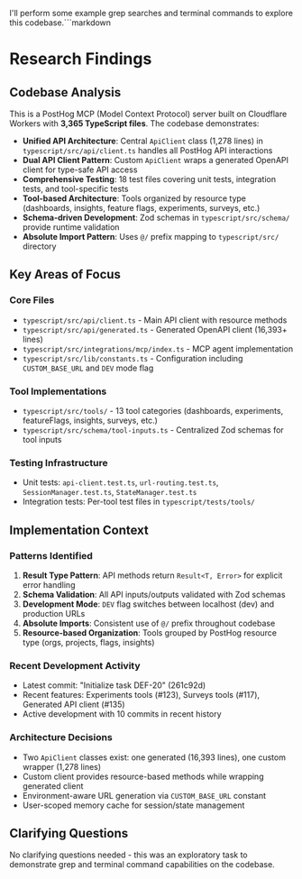I'll perform some example grep searches and terminal commands to explore this codebase.```markdown
# Research Findings

## Codebase Analysis

This is a PostHog MCP (Model Context Protocol) server built on Cloudflare Workers with **3,365 TypeScript files**. The codebase demonstrates:

- **Unified API Architecture**: Central `ApiClient` class (1,278 lines) in `typescript/src/api/client.ts` handles all PostHog API interactions
- **Dual API Client Pattern**: Custom `ApiClient` wraps a generated OpenAPI client for type-safe API access
- **Comprehensive Testing**: 18 test files covering unit tests, integration tests, and tool-specific tests
- **Tool-based Architecture**: Tools organized by resource type (dashboards, insights, feature flags, experiments, surveys, etc.)
- **Schema-driven Development**: Zod schemas in `typescript/src/schema/` provide runtime validation
- **Absolute Import Pattern**: Uses `@/` prefix mapping to `typescript/src/` directory

## Key Areas of Focus

### Core Files
- `typescript/src/api/client.ts` - Main API client with resource methods
- `typescript/src/api/generated.ts` - Generated OpenAPI client (16,393+ lines)
- `typescript/src/integrations/mcp/index.ts` - MCP agent implementation
- `typescript/src/lib/constants.ts` - Configuration including `CUSTOM_BASE_URL` and `DEV` mode flag

### Tool Implementations
- `typescript/src/tools/` - 13 tool categories (dashboards, experiments, featureFlags, insights, surveys, etc.)
- `typescript/src/schema/tool-inputs.ts` - Centralized Zod schemas for tool inputs

### Testing Infrastructure
- Unit tests: `api-client.test.ts`, `url-routing.test.ts`, `SessionManager.test.ts`, `StateManager.test.ts`
- Integration tests: Per-tool test files in `typescript/tests/tools/`

## Implementation Context

### Patterns Identified
1. **Result Type Pattern**: API methods return `Result<T, Error>` for explicit error handling
2. **Schema Validation**: All API inputs/outputs validated with Zod schemas
3. **Development Mode**: `DEV` flag switches between localhost (dev) and production URLs
4. **Absolute Imports**: Consistent use of `@/` prefix throughout codebase
5. **Resource-based Organization**: Tools grouped by PostHog resource type (orgs, projects, flags, insights)

### Recent Development Activity
- Latest commit: "Initialize task DEF-20" (261c92d)
- Recent features: Experiments tools (#123), Surveys tools (#117), Generated API client (#135)
- Active development with 10 commits in recent history

### Architecture Decisions
- Two `ApiClient` classes exist: one generated (16,393 lines), one custom wrapper (1,278 lines)
- Custom client provides resource-based methods while wrapping generated client
- Environment-aware URL generation via `CUSTOM_BASE_URL` constant
- User-scoped memory cache for session/state management

## Clarifying Questions

No clarifying questions needed - this was an exploratory task to demonstrate grep and terminal command capabilities on the codebase.
```